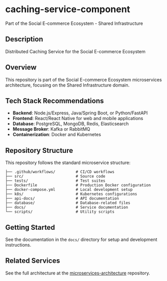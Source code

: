 # caching-service-component

Part of the Social E-commerce Ecosystem - Shared Infrastructure

## Description

Distributed Caching Service for the Social E-commerce Ecosystem

## Overview

This repository is part of the Social E-commerce Ecosystem microservices architecture, focusing on the Shared Infrastructure domain.

## Tech Stack Recommendations

- **Backend**: Node.js/Express, Java/Spring Boot, or Python/FastAPI
- **Frontend**: React/React Native for web and mobile applications
- **Database**: PostgreSQL, MongoDB, Redis, Elasticsearch
- **Message Broker**: Kafka or RabbitMQ
- **Containerization**: Docker and Kubernetes

## Repository Structure

This repository follows the standard microservice structure:

```
├── .github/workflows/         # CI/CD workflows
├── src/                       # Source code
├── tests/                     # Test suites
├── Dockerfile                 # Production Docker configuration
├── docker-compose.yml         # Local development setup
├── k8s/                       # Kubernetes configurations
├── api-docs/                  # API documentation
├── database/                  # Database-related files
├── docs/                      # Service documentation
└── scripts/                   # Utility scripts
```

## Getting Started

See the documentation in the `docs/` directory for setup and development instructions.

## Related Services

See the full architecture at the [microservices-architecture](https://github.com/Micro-Services-Social-Ecommerce-App/microservices-architecture) repository.
